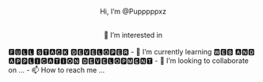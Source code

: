 <p align="center">Hi, I’m @Pupppppxz</p></br/>
<center>👀 I’m interested in</center><br/>
🅵🆄🅻🅻 🆂🆃🅰🅲🅺 🅳🅴🆅🅴🅻🅾🅿🅴🆁
- 🌱 I’m currently learning 
🆆🅴🅱 🅰🅽🅳 🅰🅿🅿🅻🅸🅲🅰🆃🅸🅾🅽 🅳🅴🆅🅴🅻🅾🅿🅼🅴🅽🆃
- 💞️ I’m looking to collaborate on ...
- 📫 How to reach me ...

<!---
Pupppppxz/Pupppppxz is a ✨ special ✨ repository because its `README.md` (this file) appears on your GitHub profile.
You can click the Preview link to take a look at your changes.
--->
